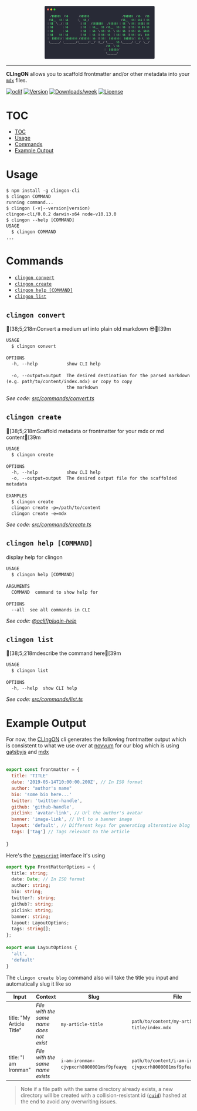 <div style="padding-left:5px; width:300px; margin:auto;">
<img src="CLIngON.png" width="300px" style="margin:auto;"/>
</div>

---

**CLIngON** allows you to scaffold frontmatter and/or other metadata into your [`mdx`](https://mdxjs.com) files.

[![oclif](https://img.shields.io/badge/cli-oclif-brightgreen.svg)](https://oclif.io)
[![Version](https://img.shields.io/npm/v/clingon-cli.svg)](https://npmjs.org/package/clingon-cli)
[![Downloads/week](https://img.shields.io/npm/dw/clingon-cli.svg)](https://npmjs.org/package/clingon-cli)
[![License](https://img.shields.io/npm/l/clingon-cli.svg)](https://github.com/rajinwonderland/clingon-cli/blob/master/package.json)

# TOC
<!-- toc -->
* [TOC](#toc)
* [Usage](#usage)
* [Commands](#commands)
* [Example Output](#example-output)
<!-- tocstop -->
# Usage
<!-- usage -->
```sh-session
$ npm install -g clingon-cli
$ clingon COMMAND
running command...
$ clingon (-v|--version|version)
clingon-cli/0.0.2 darwin-x64 node-v10.13.0
$ clingon --help [COMMAND]
USAGE
  $ clingon COMMAND
...
```
<!-- usagestop -->
# Commands
<!-- commands -->
* [`clingon convert`](#clingon-convert)
* [`clingon create`](#clingon-create)
* [`clingon help [COMMAND]`](#clingon-help-command)
* [`clingon list`](#clingon-list)

## `clingon convert`

[38;5;218mConvert a medium url into plain old markdown 😎[39m

```
USAGE
  $ clingon convert

OPTIONS
  -h, --help           show CLI help

  -o, --output=output  The desired destination for the parsed markdown (e.g. path/to/content/index.mdx) or copy to copy
                       the markdown
```

_See code: [src/commands/convert.ts](https://github.com/rajinwonderland/clingon-cli/blob/v0.0.2/src/commands/convert.ts)_

## `clingon create`

[38;5;218mScaffold metadata or frontmatter for your mdx or md content[39m

```
USAGE
  $ clingon create

OPTIONS
  -h, --help           show CLI help
  -o, --output=output  The desired output file for the scaffolded metadata

EXAMPLES
  $ clingon create
  clingon create -p=/path/to/content
  clingon create -e=mdx
```

_See code: [src/commands/create.ts](https://github.com/rajinwonderland/clingon-cli/blob/v0.0.2/src/commands/create.ts)_

## `clingon help [COMMAND]`

display help for clingon

```
USAGE
  $ clingon help [COMMAND]

ARGUMENTS
  COMMAND  command to show help for

OPTIONS
  --all  see all commands in CLI
```

_See code: [@oclif/plugin-help](https://github.com/oclif/plugin-help/blob/v2.1.6/src/commands/help.ts)_

## `clingon list`

[38;5;218mdescribe the command here[39m

```
USAGE
  $ clingon list

OPTIONS
  -h, --help  show CLI help
```

_See code: [src/commands/list.ts](https://github.com/rajinwonderland/clingon-cli/blob/v0.0.2/src/commands/list.ts)_
<!-- commandsstop -->


# Example Output

For now, the [CLIngON](https://npmjs.com/clingon-cli) cli generates the following frontmatter output which is consistent to what we use over at [novvum](https://novvum.io) for our blog which is using [gatsbyjs](https://gatsbyjs.org) and [mdx](https://mdxjs.com)

```javascript

export const frontmatter = {
  title: 'TITLE'
  date: '2019-05-14T10:00:00.200Z', // In ISO format
  author: "author's name"
  bio: 'some bio here...'
  twitter: 'twittter-handle',
  github: 'github-handle',
  piclink: 'avatar-link', // Url the author's avatar
  banner: 'image-link', // Url to a banner image
  layout: 'default', // Different keys for generating alternative blog layoutts
  tags: ['tag'] // Tags relevant to the article

}

```
Here's the [`typescript`](http://www.typescriptlang.org/) interface it's using

```typescript
export type FrontMatterOptions = {
  title: string;
  date: Date; // In ISO format
  author: string;
  bio: string;
  twitter?: string;
  github?: string;
  piclink: string;
  banner: string;
  layout: LayoutOptions;
  tags: string[];
};

export enum LayoutOptions {
  'alt',
  'default'
}

```

The `clingon create blog` command also will take the title you input and automatically slug it like so

| Input                     | Context                                  | Slug                                     | File                                                               |
| ------------------------- | ---------------------------------------- | ---------------------------------------- | ------------------------------------------------------------------ |
| title: "My Article Title" | _File with the same name does not exist_ | `my-article-title`                       | `path/to/content/my-article-title/index.mdx`                       |
| title: "I am Ironman"     | _File with the same name exists_         | `i-am-ironman-cjvpxcrh8000001msf9pfeayq` | `path/to/content/i-am-ironman-cjvpxcrh8000001msf9pfeayq/index.mdx` |

> Note if a file path with the same directory already exists, a new directory will be created with a collision-resistant id ([`cuid`](https://www.npmjs.com/package/cuid)) hashed at the end to avoid any overwriting issues.
